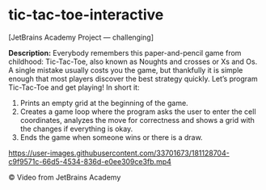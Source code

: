 # tic-tac-toe-interactive

[JetBrains Academy Project — challenging]

**Description:** Everybody remembers this paper-and-pencil game from childhood: Tic-Tac-Toe, also known as Noughts and crosses or Xs and Os. A single mistake usually costs you the game, but thankfully it is simple enough that most players discover the best strategy quickly. Let’s program Tic-Tac-Toe and get playing! In short it:
1. Prints an empty grid at the beginning of the game.
2. Creates a game loop where the program asks the user to enter the cell coordinates, analyzes the move for correctness and shows a grid with the changes if everything is okay.
3. Ends the game when someone wins or there is a draw.



https://user-images.githubusercontent.com/33701673/181128704-c9f9571c-66d5-4534-836d-e0ee309ce3fb.mp4

© Video from JetBrains Academy
